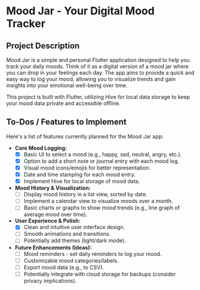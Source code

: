 # Mood Jar - Your Digital Mood Tracker

## Project Description

Mood Jar is a simple and personal Flutter application designed to help you track your daily moods.  Think of it as a digital version of a mood jar where you can drop in your feelings each day.  The app aims to provide a quick and easy way to log your mood, allowing you to visualize trends and gain insights into your emotional well-being over time.

This project is built with Flutter, utilizing Hive for local data storage to keep your mood data private and accessible offline.

## To-Dos / Features to Implement

Here's a list of features currently planned for the Mood Jar app:

*   **Core Mood Logging:**
    *   [x]  Basic UI to select a mood (e.g., happy, sad, neutral, angry, etc.).
    *   [x]  Option to add a short note or journal entry with each mood log.
    *   [x]  Visual mood icons/emojis for better representation.
    *   [x]  Date and time stamping for each mood entry.
    *   [x]  Implement Hive for local storage of mood data.

*   **Mood History & Visualization:**
    *   [ ]  Display mood history in a list view, sorted by date.
    *   [ ]  Implement a calendar view to visualize moods over a month.
    *   [ ]  Basic charts or graphs to show mood trends (e.g., line graph of average mood over time).

*   **User Experience & Polish:**
    *   [x]  Clean and intuitive user interface design.
    *   [ ]  Smooth animations and transitions.
    *   [ ]  Potentially add themes (light/dark mode).

*   **Future Enhancements (Ideas):**
    *   [ ]  Mood reminders - set daily reminders to log your mood.
    *   [ ]  Customizable mood categories/labels.
    *   [ ]  Export mood data (e.g., to CSV).
    *   [ ]  Potentially integrate with cloud storage for backups (consider       privacy implications).